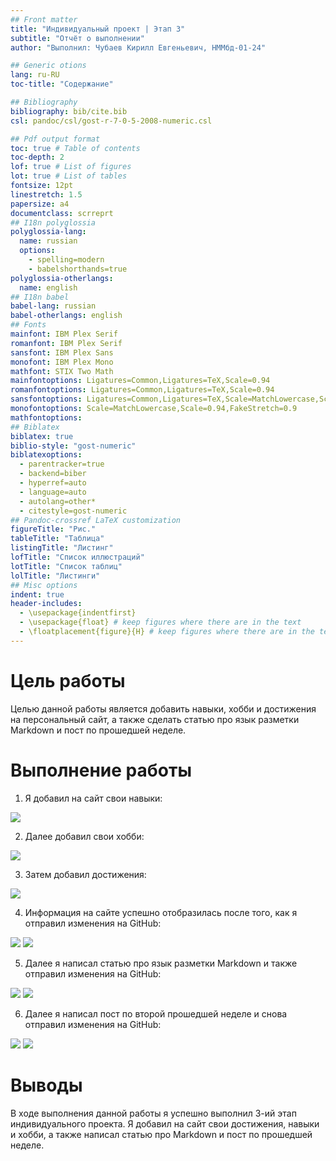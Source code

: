 ```yaml
---
## Front matter
title: "Индивидуальный проект | Этап 3"
subtitle: "Отчёт о выполнении"
author: "Выполнил: Чубаев Кирилл Евгеньевич, НММбд-01-24"

## Generic otions
lang: ru-RU
toc-title: "Содержание"

## Bibliography
bibliography: bib/cite.bib
csl: pandoc/csl/gost-r-7-0-5-2008-numeric.csl

## Pdf output format
toc: true # Table of contents
toc-depth: 2
lof: true # List of figures
lot: true # List of tables
fontsize: 12pt
linestretch: 1.5
papersize: a4
documentclass: scrreprt
## I18n polyglossia
polyglossia-lang:
  name: russian
  options:
	- spelling=modern
	- babelshorthands=true
polyglossia-otherlangs:
  name: english
## I18n babel
babel-lang: russian
babel-otherlangs: english
## Fonts
mainfont: IBM Plex Serif
romanfont: IBM Plex Serif
sansfont: IBM Plex Sans
monofont: IBM Plex Mono
mathfont: STIX Two Math
mainfontoptions: Ligatures=Common,Ligatures=TeX,Scale=0.94
romanfontoptions: Ligatures=Common,Ligatures=TeX,Scale=0.94
sansfontoptions: Ligatures=Common,Ligatures=TeX,Scale=MatchLowercase,Scale=0.94
monofontoptions: Scale=MatchLowercase,Scale=0.94,FakeStretch=0.9
mathfontoptions:
## Biblatex
biblatex: true
biblio-style: "gost-numeric"
biblatexoptions:
  - parentracker=true
  - backend=biber
  - hyperref=auto
  - language=auto
  - autolang=other*
  - citestyle=gost-numeric
## Pandoc-crossref LaTeX customization
figureTitle: "Рис."
tableTitle: "Таблица"
listingTitle: "Листинг"
lofTitle: "Список иллюстраций"
lotTitle: "Список таблиц"
lolTitle: "Листинги"
## Misc options
indent: true
header-includes:
  - \usepackage{indentfirst}
  - \usepackage{float} # keep figures where there are in the text
  - \floatplacement{figure}{H} # keep figures where there are in the text
---
```


# Цель работы

Целью данной работы является добавить навыки, хобби и достижения на персональный сайт, а также сделать статью про язык разметки Markdown и пост по прошедшей неделе.


# Выполнение работы

1. Я добавил на сайт свои навыки:

![](image/1.png)

2. Далее добавил свои хобби:

![](image/2.png)

3. Затем добавил достижения:

![](image/3.png)

4. Информация на сайте успешно отобразилась после того, как я отправил изменения на GitHub:

![](image/4.png)
![](image/5.png)

5. Далее я написал статью про язык разметки Markdown и также отправил изменения на GitHub:

![](image/6.png)
![](image/7.png)

6. Далее я написал пост по второй прошедшей неделе и снова отправил изменения на GitHub:

![](image/8.png)
![](image/9.png)

# Выводы

В ходе выполнения данной работы я успешно выполнил 3-ий этап индивидуального проекта. Я добавил на сайт свои достижения, навыки и хобби, а также написал статью про Markdown и пост по прошедшей неделе.

